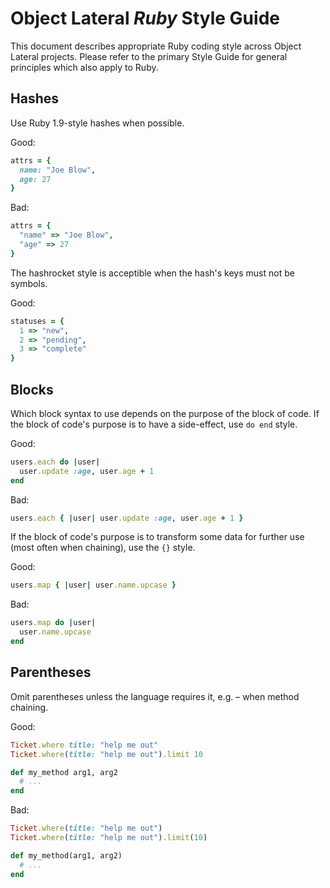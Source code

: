 # Object Lateral *Ruby* Style Guide

This document describes appropriate Ruby coding style across Object Lateral
projects. Please refer to the primary Style Guide for general principles which
also apply to Ruby.

## Hashes

Use Ruby 1.9-style hashes when possible.

Good:

```ruby
attrs = {
  name: "Joe Blow",
  age: 27
}
```

Bad:

```ruby
attrs = {
  "name" => "Joe Blow",
  "age" => 27
}
```

The hashrocket style is acceptible when the hash's keys must not be symbols.

Good:

```ruby
statuses = {
  1 => "new",
  2 => "pending",
  3 => "complete"
}
```


## Blocks

Which block syntax to use depends on the purpose of the block of code. If the
block of code's purpose is to have a side-effect, use `do end` style.

Good:

```ruby
users.each do |user|
  user.update :age, user.age + 1
end
```

Bad:

```ruby
users.each { |user| user.update :age, user.age + 1 }
```

If the block of code's purpose is to transform some data for further use
(most often when chaining), use the `{}` style.

Good:

```ruby
users.map { |user| user.name.upcase }
```

Bad:

```ruby
users.map do |user|
  user.name.upcase
end
```

## Parentheses

Omit parentheses unless the language requires it, e.g. – when method chaining.

Good:

```ruby
Ticket.where title: "help me out"
Ticket.where(title: "help me out").limit 10
```

```ruby
def my_method arg1, arg2
  # ...
end
```

Bad:

```ruby
Ticket.where(title: "help me out")
Ticket.where(title: "help me out").limit(10)
```

```ruby
def my_method(arg1, arg2)
  # ...
end
```
